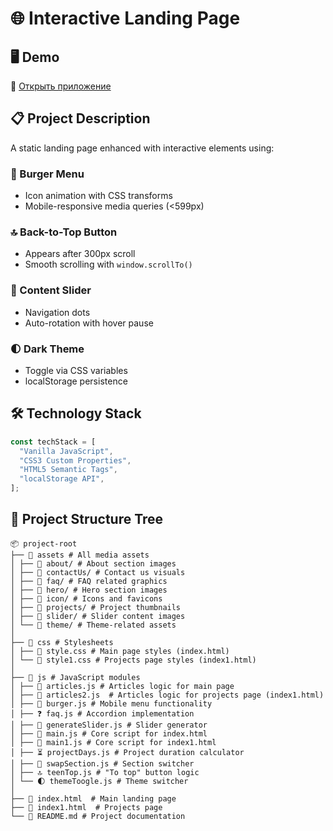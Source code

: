 # 🌐 Interactive Landing Page

## 🖥 Demo

🔗 [Открыть приложение](https://noname27cloud.github.io/Applet-landing/)

## 📋 Project Description

A static landing page enhanced with interactive elements using:

### 🍔 Burger Menu

- Icon animation with CSS transforms
- Mobile-responsive media queries (<599px)

### 🔝 Back-to-Top Button

- Appears after 300px scroll
- Smooth scrolling with `window.scrollTo()`

### 🎠 Content Slider

- Navigation dots
- Auto-rotation with hover pause

### 🌓 Dark Theme

- Toggle via CSS variables
- localStorage persistence

## 🛠 Technology Stack

```javascript
const techStack = [
  "Vanilla JavaScript",
  "CSS3 Custom Properties",
  "HTML5 Semantic Tags",
  "localStorage API",
];
```

## 🌳 Project Structure Tree

```
📦 project-root
├── 📂 assets # All media assets
│ ├── 📂 about/ # About section images
│ ├── 📂 contactUs/ # Contact us visuals
│ ├── 📂 faq/ # FAQ related graphics
│ ├── 📂 hero/ # Hero section images
│ ├── 📂 icon/ # Icons and favicons
│ ├── 📂 projects/ # Project thumbnails
│ ├── 📂 slider/ # Slider content images
│ └── 📂 theme/ # Theme-related assets
│
├── 📂 css # Stylesheets
│ ├── 🎨 style.css # Main page styles (index.html)
│ └── 🎨 style1.css # Projects page styles (index1.html)
│
├── 📂 js # JavaScript modules
│ ├── 📜 articles.js # Articles logic for main page
│ ├── 📜 articles2.js  # Articles logic for projects page (index1.html)
│ ├── 🍔 burger.js # Mobile menu functionality
│ ├── ❓ faq.js # Accordion implementation
│ ├── 🎠 generateSlider.js # Slider generator
│ ├── 📜 main.js # Core script for index.html
│ ├── 📜 main1.js # Core script for index1.html
│ ├── ⏳ projectDays.js # Project duration calculator
│ ├── 🔄 swapSection.js # Section switcher
│ ├── 🔝 teenTop.js # "To top" button logic
│ └── 🌓 themeToogle.js # Theme switcher
│
├── 📄 index.html  # Main landing page
├── 📄 index1.html  # Projects page
└── 📄 README.md # Project documentation
```
